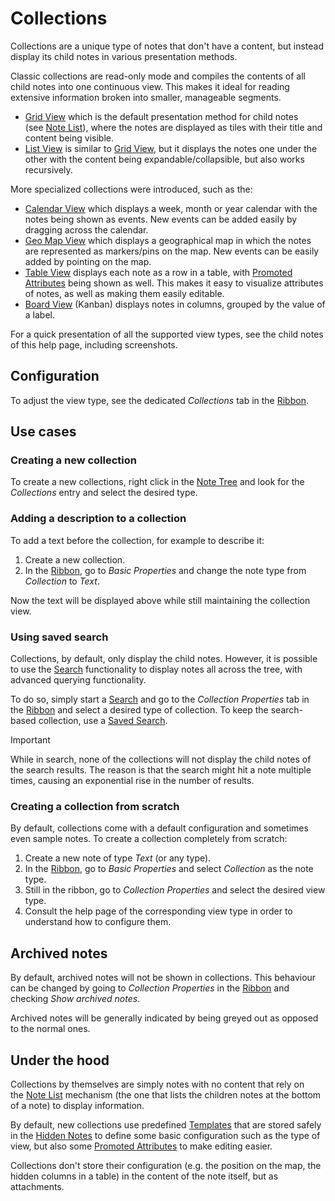 # Collections
Collections are a unique type of notes that don't have a content, but instead display its child notes in various presentation methods.

Classic collections are read-only mode and compiles the contents of all child notes into one continuous view. This makes it ideal for reading extensive information broken into smaller, manageable segments.

*   <a class="reference-link" href="Collections/Grid%20View.md">Grid View</a> which is the default presentation method for child notes (see <a class="reference-link" href="../Basic%20Concepts%20and%20Features/Notes/Note%20List.md">Note List</a>), where the notes are displayed as tiles with their title and content being visible.
*   <a class="reference-link" href="Collections/List%20View.md">List View</a> is similar to <a class="reference-link" href="Collections/Grid%20View.md">Grid View</a>, but it displays the notes one under the other with the content being expandable/collapsible, but also works recursively.

More specialized collections were introduced, such as the:

*   <a class="reference-link" href="Collections/Calendar%20View.md">Calendar View</a> which displays a week, month or year calendar with the notes being shown as events. New events can be added easily by dragging across the calendar.
*   <a class="reference-link" href="Collections/Geo%20Map%20View.md">Geo Map View</a> which displays a geographical map in which the notes are represented as markers/pins on the map. New events can be easily added by pointing on the map.
*   <a class="reference-link" href="Collections/Table%20View.md">Table View</a> displays each note as a row in a table, with <a class="reference-link" href="../Advanced%20Usage/Attributes/Promoted%20Attributes.md">Promoted Attributes</a> being shown as well. This makes it easy to visualize attributes of notes, as well as making them easily editable.
*   <a class="reference-link" href="Collections/Board%20View.md">Board View</a> (Kanban) displays notes in columns, grouped by the value of a label.

For a quick presentation of all the supported view types, see the child notes of this help page, including screenshots.

## Configuration

To adjust the view type, see the dedicated _Collections_ tab in the <a class="reference-link" href="../Basic%20Concepts%20and%20Features/UI%20Elements/Ribbon.md">Ribbon</a>.

## Use cases

### Creating a new collection

To create a new collections, right click in the <a class="reference-link" href="../Basic%20Concepts%20and%20Features/UI%20Elements/Note%20Tree.md">Note Tree</a> and look for the _Collections_ entry and select the desired type.

### Adding a description to a collection

To add a text before the collection, for example to describe it:

1.  Create a new collection.
2.  In the <a class="reference-link" href="../Basic%20Concepts%20and%20Features/UI%20Elements/Ribbon.md">Ribbon</a>, go to _Basic Properties_ and change the note type from _Collection_ to _Text_.

Now the text will be displayed above while still maintaining the collection view.

### Using saved search

Collections, by default, only display the child notes. However, it is possible to use the <a class="reference-link" href="../Basic%20Concepts%20and%20Features/Navigation/Search.md">Search</a> functionality to display notes all across the tree, with advanced querying functionality.

To do so, simply start a <a class="reference-link" href="../Basic%20Concepts%20and%20Features/Navigation/Search.md">Search</a> and go to the _Collection Properties_ tab in the <a class="reference-link" href="../Basic%20Concepts%20and%20Features/UI%20Elements/Ribbon.md">Ribbon</a> and select a desired type of collection. To keep the search-based collection, use a <a class="reference-link" href="Saved%20Search.md">Saved Search</a>.

> [!IMPORTANT]
> While in search, none of the collections will not display the child notes of the search results. The reason is that the search might hit a note multiple times, causing an exponential rise in the number of results.

### Creating a collection from scratch

By default, collections come with a default configuration and sometimes even sample notes. To create a collection completely from scratch:

1.  Create a new note of type _Text_ (or any type).
2.  In the <a class="reference-link" href="../Basic%20Concepts%20and%20Features/UI%20Elements/Ribbon.md">Ribbon</a>, go to _Basic Properties_ and select _Collection_ as the note type.
3.  Still in the ribbon, go to _Collection Properties_ and select the desired view type.
4.  Consult the help page of the corresponding view type in order to understand how to configure them.

## Archived notes

By default, archived notes will not be shown in collections. This behaviour can be changed by going to _Collection Properties_ in the <a class="reference-link" href="../Basic%20Concepts%20and%20Features/UI%20Elements/Ribbon.md">Ribbon</a> and checking _Show archived notes_.

Archived notes will be generally indicated by being greyed out as opposed to the normal ones.

## Under the hood

Collections by themselves are simply notes with no content that rely on the <a class="reference-link" href="../Basic%20Concepts%20and%20Features/Notes/Note%20List.md">Note List</a> mechanism (the one that lists the children notes at the bottom of a note) to display information.

By default, new collections use predefined <a class="reference-link" href="../Advanced%20Usage/Templates.md">Templates</a> that are stored safely in the <a class="reference-link" href="../Advanced%20Usage/Hidden%20Notes.md">Hidden Notes</a> to define some basic configuration such as the type of view, but also some <a class="reference-link" href="../Advanced%20Usage/Attributes/Promoted%20Attributes.md">Promoted Attributes</a> to make editing easier.

Collections don't store their configuration (e.g. the position on the map, the hidden columns in a table) in the content of the note itself, but as attachments.